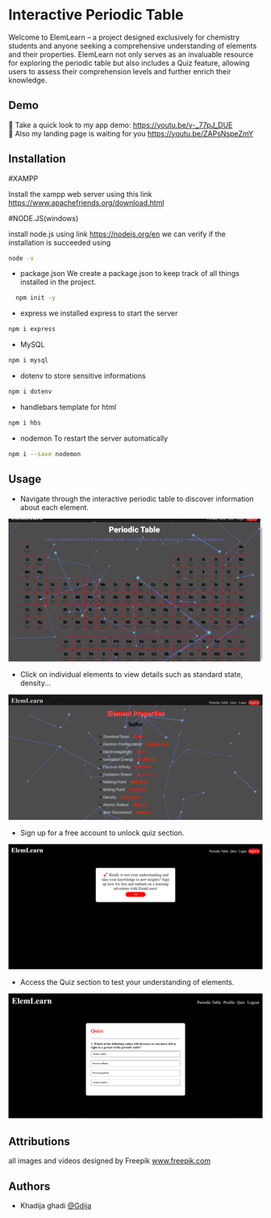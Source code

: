 # Interactive Periodic Table

Welcome to ElemLearn – a project designed exclusively for chemistry students and anyone seeking a comprehensive understanding of elements and their properties. ElemLearn not only serves as an invaluable resource for exploring the periodic table but also includes a Quiz feature, allowing users to assess their comprehension levels and further enrich their knowledge.
## Demo

👀 Take a quick look to my app demo: https://youtu.be/v-_77pJ_DUE  
📜 Also my landing page is waiting for you https://youtu.be/ZAPsNspeZmY 

## Installation
#XAMPP

Install the xampp web server using this link https://www.apachefriends.org/download.html

#NODE.JS(windows)

install node.js using link https://nodejs.org/en
we can verify if the installation is succeeded using 
```bash
node -v
```

- package.json
We create a package.json to keep track of all things installed in the project.
```bash
  npm init -y
```
- express
we installed express to start the server
```bash
npm i express
```
- MySQL
```bash
npm i mysql
```
- dotenv
to store sensitive informations
```bash
npm i dotenv
```
- handlebars
template for html
```bash
npm i hbs
```

- nodemon 
To restart the server automatically 
```bash
npm i --save nodemon
```
## Usage
- Navigate through the interactive periodic table to discover information about each element.

![alt text](img/Screenshot%20table.png)

- Click on individual elements to view details such as standard state, density...

![alt text](img/Screenshot%20element.png)


- Sign up for a free account to unlock quiz section.

![alt text](img/Screenshot%20quiz1.png)


- Access the Quiz section to test your understanding of elements.

![alt text](img/Screenshot%20quiz2.png)

## Attributions
all images and videos designed by Freepik 
www.freepik.com

## Authors

- Khadija ghadi [@Gdija](https://github.com/Gdija)